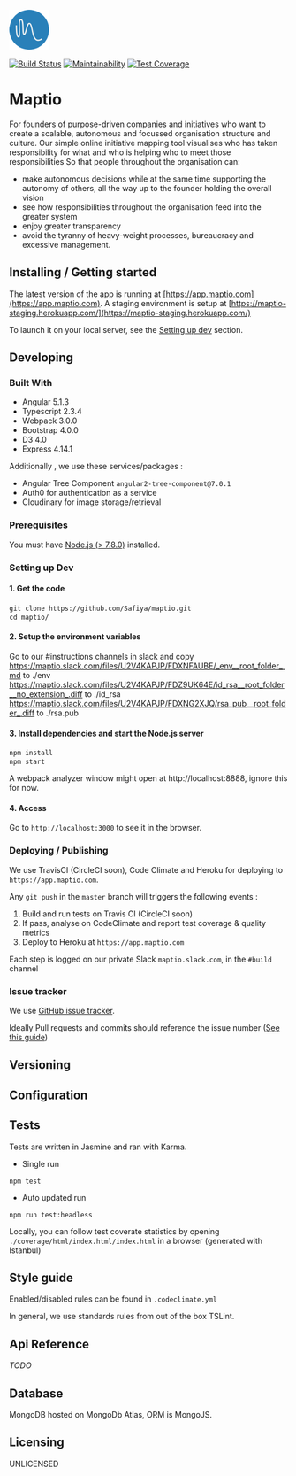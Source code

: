 ![Logo of the project](./public/images/logo-full.png)

[![Build Status](https://travis-ci.com/Safiyya/maptio.svg?token=nc9XxWrdvz8syvD6uvUM&branch=master)](https://travis-ci.com/Safiyya/maptio)
[![Maintainability](https://api.codeclimate.com/v1/badges/be1b4f8e1652075411b3/maintainability)](https://codeclimate.com/repos/58ddc02f974e760287000b1d/maintainability)
[![Test Coverage](https://api.codeclimate.com/v1/badges/be1b4f8e1652075411b3/test_coverage)](https://codeclimate.com/repos/58ddc02f974e760287000b1d/test_coverage)

# Maptio

For founders of purpose-driven companies and initiatives who want to create a scalable, autonomous and focussed organisation structure and culture.
Our simple online initiative mapping tool visualises who has taken responsibility for what and who is helping who to meet those responsibilities
So that people throughout the organisation can: 

- make autonomous decisions while at the same time supporting the autonomy of others, all the way up to the founder holding the overall vision
- see how responsibilities throughout the organisation feed into the greater system
- enjoy greater transparency
- avoid the tyranny of heavy-weight processes, bureaucracy and excessive management.

## Installing / Getting started

The latest version of the app is running at [https://app.maptio.com](https://app.maptio.com).
A staging environment is setup at [https://maptio-staging.herokuapp.com/](https://maptio-staging.herokuapp.com/)

To launch it on your local server, see the [Setting up dev](#setting-up-dev) section.

## Developing

### Built With

- Angular 5.1.3
- Typescript 2.3.4
- Webpack 3.0.0
- Bootstrap 4.0.0
- D3 4.0
- Express 4.14.1

Additionally , we use these services/packages : 
- Angular Tree Component `angular2-tree-component@7.0.1`
- Auth0 for authentication as a service
- Cloudinary for image storage/retrieval


### Prerequisites

You must have [Node.js (> 7.8.0)](https://nodejs.org/en/download/) installed.

### Setting up Dev

#### 1. Get the code

```shell
git clone https://github.com/Safiya/maptio.git
cd maptio/
```

#### 2. Setup the environment variables

Go to our #instructions channels in slack and copy 
https://maptio.slack.com/files/U2V4KAPJP/FDXNFAUBE/_env__root_folder_.md to ./env
https://maptio.slack.com/files/U2V4KAPJP/FDZ9UK64E/id_rsa__root_folder__no_extension_.diff to ./id_rsa
https://maptio.slack.com/files/U2V4KAPJP/FDXNG2XJQ/rsa_pub__root_folder_.diff to ./rsa.pub

#### 3. Install dependencies and start the Node.js server

```shell
npm install
npm start
```
A webpack analyzer window might open at http://localhost:8888, ignore this for now.

#### 4. Access 

Go to  `http://localhost:3000` to see it in the browser.

### Deploying / Publishing

We use TravisCI (CircleCI soon),  Code Climate and Heroku for deploying to `https://app.maptio.com`.

Any `git push` in the `master` branch will triggers the following events : 

1. Build and run tests on Travis CI (CircleCI soon)
2. If pass, analyse on CodeClimate and report test coverage & quality metrics
3. Deploy to Heroku at `https://app.maptio.com`

Each step is logged on our private Slack `maptio.slack.com`, in the `#build` channel

### Issue tracker

We use [GitHub issue tracker](https://github.com/Safiyya/maptio/issues).

Ideally Pull requests and commits should reference the issue number ([See this guide](https://help.github.com/articles/closing-issues-via-commit-messages/))

## Versioning

## Configuration

## Tests

Tests are written in Jasmine and ran with Karma.

- Single run 
```shell
npm test
```

- Auto updated run 
```shell
npm run test:headless
```

Locally, you can follow test coverate statistics by opening `./coverage/html/index.html/index.html` in a browser (generated with Istanbul)

## Style guide

Enabled/disabled rules can be found in `.codeclimate.yml`

In general, we use standards rules from out of the box TSLint.

## Api Reference

*TODO*

## Database

MongoDB hosted on MongoDb Atlas, ORM is MongoJS.

## Licensing

UNLICENSED
